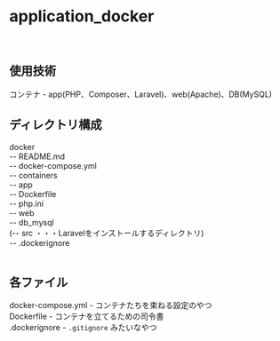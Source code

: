 # application_docker
<br>

## 使用技術 <br>
コンテナ - app(PHP、Composer、Laravel)、web(Apache)、DB(MySQL)
<br>

## ディレクトリ構成 <br>
docker <br>
 -- README.md <br>
 -- docker-compose.yml <br>
 -- containers <br>
    -- app <br>
        -- Dockerfile <br>
        -- php.ini <br>
    -- web <br>
    -- db_mysql <br>
 (-- src  ・・・Laravelをインストールするディレクトリ) <br>
 -- .dockerignore <br>
<br>

## 各ファイル <br>
docker-compose.yml - コンテナたちを束ねる設定のやつ<br>
Dockerfile - コンテナを立てるための司令書 <br>
.dockerignore - `.gitignore` みたいなやつ <br>